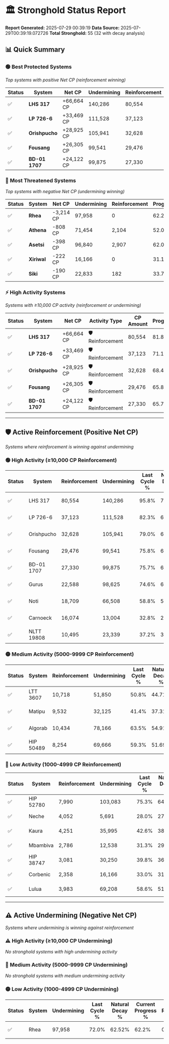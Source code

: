# 🏛️ Stronghold Status Report

**Report Generated:** 2025-07-29 00:39:19
**Data Source:** 2025-07-29T00:39:19.072726
**Total Stronghold:** 55 (32 with decay analysis)

## 📊 Quick Summary

### 🟢 **Best Protected Systems**
*Top systems with positive Net CP (reinforcement winning)*

| Status | System | Net CP | Undermining | Reinforcement | Progress |
|--------|--------|--------|-------------|---------------|----------|
| ✅ | **LHS 317** | +66,664 CP | 140,286 | 80,554 | 81.8% |
| ✅ | **LP 726-6** | +33,469 CP | 111,528 | 37,123 | 71.1% |
| ✅ | **Orishpucho** | +28,925 CP | 105,941 | 32,628 | 68.4% |
| ✅ | **Fousang** | +26,305 CP | 99,541 | 29,476 | 65.8% |
| ✅ | **BD-01 1707** | +24,122 CP | 99,875 | 27,330 | 65.7% |

### 🔴 **Most Threatened Systems**
*Top systems with negative Net CP (undermining winning)*

| Status | System | Net CP | Undermining | Reinforcement | Progress |
|--------|--------|--------|-------------|---------------|----------|
| ✅ | **Rhea** | -3,214 CP | 97,958 | 0 | 62.2% |
| ✅ | **Athena** | -808 CP | 71,454 | 2,104 | 52.0% |
| ✅ | **Asetsi** | -398 CP | 96,840 | 2,907 | 62.0% |
| ✅ | **Xiriwal** | -222 CP | 16,166 | 0 | 31.1% |
| ✅ | **Siki** | -190 CP | 22,833 | 182 | 33.7% |

### ⚡ **High Activity Systems**
*Systems with ≥10,000 CP activity (reinforcement or undermining)*

| Status | System | Net CP | Activity Type | CP Amount | Progress |
|--------|--------|--------|---------------|-----------|----------|
| ✅ | **LHS 317** | +66,664 CP | 🛡️ Reinforcement | 80,554 | 81.8% |
| ✅ | **LP 726-6** | +33,469 CP | 🛡️ Reinforcement | 37,123 | 71.1% |
| ✅ | **Orishpucho** | +28,925 CP | 🛡️ Reinforcement | 32,628 | 68.4% |
| ✅ | **Fousang** | +26,305 CP | 🛡️ Reinforcement | 29,476 | 65.8% |
| ✅ | **BD-01 1707** | +24,122 CP | 🛡️ Reinforcement | 27,330 | 65.7% |

---

## 🛡️ Active Reinforcement (Positive Net CP)
*Systems where reinforcement is winning against undermining*

### 🟢 High Activity (≥10,000 CP Reinforcement)

| Status | System | Reinforcement | Undermining | Last Cycle % | Natural Decay % | Current Progress % | Current CP | Net CP | Activity |
|--------|--------|---------------|-------------|--------------|-----------------|-------------------|------------|--------|----------|
| ✅ | LHS 317 | 80,554 | 140,286 | 95.8% | 75.13% | 81.8% | 818,000 | +66,664 | 🟢 High Reinforcement |
| ✅ | LP 726-6 | 37,123 | 111,528 | 82.3% | 67.75% | 71.1% | 711,000 | +33,469 | 🟢 High Reinforcement |
| ✅ | Orishpucho | 32,628 | 105,941 | 79.0% | 65.51% | 68.4% | 684,000 | +28,925 | 🟢 High Reinforcement |
| ✅ | Fousang | 29,476 | 99,541 | 75.8% | 63.17% | 65.8% | 657,999 | +26,305 | 🟢 High Reinforcement |
| ✅ | BD-01 1707 | 27,330 | 99,875 | 75.7% | 63.29% | 65.7% | 657,000 | +24,122 | 🟢 High Reinforcement |
| ✅ | Gurus | 22,588 | 98,625 | 74.6% | 62.77% | 64.7% | 647,000 | +19,325 | 🟢 High Reinforcement |
| ✅ | Noti | 18,709 | 66,508 | 58.8% | 50.44% | 52.1% | 521,000 | +16,620 | 🟢 High Reinforcement |
| ✅ | Carnoeck | 16,074 | 13,004 | 32.8% | 29.90% | 31.5% | 315,000 | +15,957 | 🟢 High Reinforcement |
| ✅ | NLTT 19808 | 10,495 | 23,339 | 37.2% | 33.89% | 34.9% | 349,000 | +10,057 | 🟢 High Reinforcement |

### 🟡 Medium Activity (5000-9999 CP Reinforcement)

| Status | System | Reinforcement | Undermining | Last Cycle % | Natural Decay % | Current Progress % | Current CP | Net CP | Activity |
|--------|--------|---------------|-------------|--------------|-----------------|-------------------|------------|--------|----------|
| ✅ | LTT 3607 | 10,718 | 51,850 | 50.8% | 44.71% | 45.6% | 456,000 | +8,910 | 🟡 Medium Reinforcement |
| ✅ | Matipu | 9,532 | 32,125 | 41.4% | 37.31% | 38.2% | 382,000 | +8,884 | 🟡 Medium Reinforcement |
| ✅ | Algorab | 10,434 | 78,166 | 63.5% | 54.91% | 55.7% | 557,000 | +7,908 | 🟡 Medium Reinforcement |
| ✅ | HIP 50489 | 8,254 | 69,666 | 59.3% | 51.69% | 52.3% | 523,000 | +6,139 | 🟡 Medium Reinforcement |

### 🔴 Low Activity (1000-4999 CP Reinforcement)

| Status | System | Reinforcement | Undermining | Last Cycle % | Natural Decay % | Current Progress % | Current CP | Net CP | Activity |
|--------|--------|---------------|-------------|--------------|-----------------|-------------------|------------|--------|----------|
| ✅ | HIP 52780 | 7,990 | 103,083 | 75.3% | 64.53% | 65.0% | 650,000 | +4,694 | 🔵 Low Reinforcement |
| ✅ | Neche | 4,052 | 5,691 | 28.0% | 27.00% | 27.4% | 273,999 | +3,967 | 🔵 Low Reinforcement |
| ✅ | Kaura | 4,251 | 35,995 | 42.6% | 38.68% | 39.0% | 390,000 | +3,174 | 🔵 Low Reinforcement |
| ✅ | Mbambiva | 2,786 | 12,538 | 31.3% | 29.73% | 30.0% | 300,000 | +2,698 | 🔵 Low Reinforcement |
| ✅ | HIP 38747 | 3,081 | 30,250 | 39.8% | 36.56% | 36.8% | 368,000 | +2,417 | 🔵 Low Reinforcement |
| ✅ | Corbenic | 2,358 | 16,166 | 33.0% | 31.17% | 31.4% | 314,000 | +2,265 | 🔵 Low Reinforcement |
| ✅ | Lulua | 3,983 | 69,208 | 58.6% | 51.51% | 51.7% | 517,000 | +1,888 | 🔵 Low Reinforcement |


---

## ⚠️ Active Undermining (Negative Net CP)
*Systems where undermining is winning against reinforcement*

### ⚠️ High Activity (≥10,000 CP Undermining)

*No stronghold systems with high undermining activity*

### 🔶 Medium Activity (5000-9999 CP Undermining)

*No stronghold systems with medium undermining activity*

### 🟡 Low Activity (1000-4999 CP Undermining)

| Status | System | Undermining | Last Cycle % | Natural Decay % | Current Progress % | Reinforcement | Current CP | Net CP | Activity |
|--------|--------|-------------|--------------|-----------------|-------------------|---------------|------------|--------|----------|
| ✅ | Rhea | 97,958 | 72.0% | 62.52% | 62.2% | 0 | 622,000 | -3,214 | 🟡 Low Undermining |
